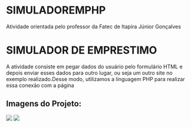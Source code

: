 # SIMULADOREMPHP
Atividade orientada pelo professor da Fatec de Itapira Júnior Gonçalves
<h1>SIMULADOR DE EMPRESTIMO</H1>
<p> A atividade consiste em pegar dados do usuário pelo formulário HTML e depois enviar esses dados
  para outro lugar, ou seja um  outro site no exemplo realizado.Desse modo, utilizamos a linguagem PHP para realizar essa
  conexão com a página</p>
  <h2>Imagens do Projeto:</h2>
  <img src="https://user-images.githubusercontent.com/111141842/225717863-280fdbe1-21df-4014-b939-62c6af229be5.jpg width = 400px">
 <img src="https://user-images.githubusercontent.com/111141842/225718236-f7df9c05-5d6d-4650-a611-e2a8153c14f2.jpeg width = 400px ">

  
